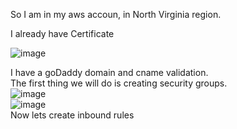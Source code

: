 So I am in my aws accoun, in North Virginia region.

I already have Certificate

![image](https://github.com/bengisugelin/DevOps/assets/113550043/aca2ddd6-0cba-46c8-addd-f38a48f0cc00)

I have a goDaddy domain and cname validation.  
The first thing we will do is creating security groups.  
![image](https://github.com/bengisugelin/DevOps/assets/113550043/4bd561dd-9e23-4074-9c30-cc438c2b1bd7)  
![image](https://github.com/bengisugelin/DevOps/assets/113550043/c72f28d7-8fe5-4d88-b77b-6367801dc2a2)  
Now lets create inbound rules

